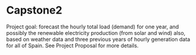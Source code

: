 # Capstone2
Project goal: forecast the hourly total load (demand)  for one year, and possibly the renewable electricity production (from solar and wind) also, based on weather data and three previous years of hourly generation data for all of Spain. See Project Proposal for more details.

